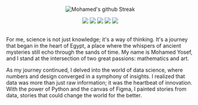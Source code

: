 <p align="center"><img alt="Mohamed's github Streak" src="https://github-readme-streak-stats.herokuapp.com/?user=mohamedyosef101&stroke=000b1a&background=e3eefc&ring=00773E&fire=000b1a&currStreakNum=000b1a&currStreakLabel=000b1a&sideNums=000b1a&sideLabels=000b1a&dates=000b1a&hide_border=true"></p>

<div align="center" style="display: inline_block;">
  <img src="https://img.shields.io/badge/Python-3776AB?style=for-the-badge&logo=python&logoColor=white">
  <img src="https://img.shields.io/badge/HTML5-E34F26?style=for-the-badge&logo=html5&logoColor=white">
  <img src="https://img.shields.io/badge/CSS3-1572B6?style=for-the-badge&logo=css3&logoColor=white">
  <img src="https://img.shields.io/badge/JavaScript-F7DF1E?style=for-the-badge&logo=javascript&logoColor=black">
  <img src="https://img.shields.io/badge/C%23-239120?style=for-the-badge&logo=c-sharp&logoColor=white">
</div><br>

For me, science is not just knowledge; it's a way of thinking. It's a journey that began in the heart of Egypt, a place where the whispers of ancient mysteries still echo through the sands of time. My name is Mohamed Yosef, and I stand at the intersection of two great passions: mathematics and art.

As my journey continued, I delved into the world of data science, where numbers and design converged in a symphony of insights. I realized that data was more than just raw information; it was the heartbeat of innovation. With the power of Python and the canvas of Figma, I painted stories from data, stories that could change the world for the better.

<br>



